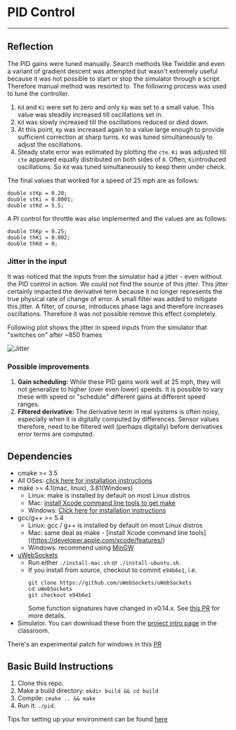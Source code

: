 # PID Control
---

## Reflection

The PID gains were tuned manually. Search methods like Twiddle and even a variant of gradient descent was attempted but wasn't extremely useful because it was not possible to start or stop the simulator through a script. Therefore manual method was resorted to. The following process was used to tune the controller.

1. `Kd` and `Ki` were set to zero and only `Kp` was set to a small value. This value was steadily increased till oscillations set in.
2. `Kd` was slowly increased till the oscillations reduced or died down.
3. At this point, `Kp` was increased again to a value large enough to provide sufficient correction at sharp turns. `Kd` was tuned simultaneously to adjust the oscillations.
4. Steady state error was estimated by plotting the `cte`. `Ki` was adjusted till `cte` appeared equally distributed on both sides of `0`. Often, `Ki`introduced oscillations. So `Kd` was tuned simultaneously to keep them under check.

The final values that worked for a speed of 25 mph are as follows:
```
double stKp = 0.20;
double stKi = 0.0001;
double stKd = 5.5;
``` 

A PI control for throttle was also implemented and the values are as follows:
```
double thKp = 0.25;
double thKi = 0.002;
double thKd = 0;

```

### Jitter in the input

It was noticed that the inputs from the simulator had a jitter - even without the PID control in action. We could not find the source of this jitter. This jitter certainly impacted the derivative term because it no longer represents the true physical rate of change of error. A small filter was added to mitigate this jitter. A filter, of course, introduces phase lags and therefore increases oscillations. Therefore it was not possible remove this effect completely.

Following plot shows the jitter in speed inputs from the simulator that "switches on" after ~850 frames

![Jitter]("jitter.png")

### Possible improvements
1. **Gain scheduling:** While these PID gains work well at 25 mph, they will not generalize to higher (over even lower) speeds. It is possible to vary these with speed or "schedule" different gains at different speed ranges.
2. **Filtered derivative:** The derivative term in real systems is often noisy, especially when it is digitally computed by differences. Sensor values therefore, need to be filtered well (perhaps digitally) before derivatives error terms are computed. 

## Dependencies

* cmake >= 3.5
 * All OSes: [click here for installation instructions](https://cmake.org/install/)
* make >= 4.1(mac, linux), 3.81(Windows)
  * Linux: make is installed by default on most Linux distros
  * Mac: [install Xcode command line tools to get make](https://developer.apple.com/xcode/features/)
  * Windows: [Click here for installation instructions](http://gnuwin32.sourceforge.net/packages/make.htm)
* gcc/g++ >= 5.4
  * Linux: gcc / g++ is installed by default on most Linux distros
  * Mac: same deal as make - [install Xcode command line tools]((https://developer.apple.com/xcode/features/)
  * Windows: recommend using [MinGW](http://www.mingw.org/)
* [uWebSockets](https://github.com/uWebSockets/uWebSockets)
  * Run either `./install-mac.sh` or `./install-ubuntu.sh`.
  * If you install from source, checkout to commit `e94b6e1`, i.e.
    ```
    git clone https://github.com/uWebSockets/uWebSockets 
    cd uWebSockets
    git checkout e94b6e1
    ```
    Some function signatures have changed in v0.14.x. See [this PR](https://github.com/udacity/CarND-MPC-Project/pull/3) for more details.
* Simulator. You can download these from the [project intro page](https://github.com/udacity/self-driving-car-sim/releases) in the classroom.

There's an experimental patch for windows in this [PR](https://github.com/udacity/CarND-PID-Control-Project/pull/3)

## Basic Build Instructions

1. Clone this repo.
2. Make a build directory: `mkdir build && cd build`
3. Compile: `cmake .. && make`
4. Run it: `./pid`. 

Tips for setting up your environment can be found [here](https://classroom.udacity.com/nanodegrees/nd013/parts/40f38239-66b6-46ec-ae68-03afd8a601c8/modules/0949fca6-b379-42af-a919-ee50aa304e6a/lessons/f758c44c-5e40-4e01-93b5-1a82aa4e044f/concepts/23d376c7-0195-4276-bdf0-e02f1f3c665d)


